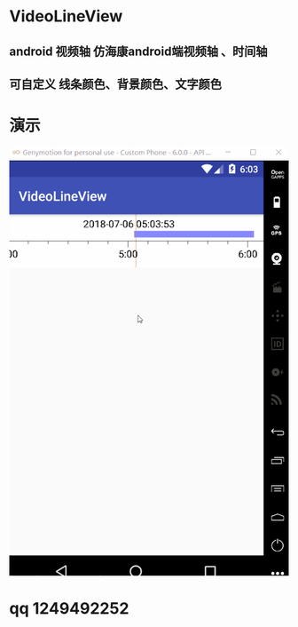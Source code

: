 # VideoLineView
## android 视频轴  仿海康android端视频轴 、时间轴
## 可自定义 线条颜色、背景颜色、文字颜色

# 演示
![图片说明1](https://github.com/cdoer/VideoLineView/blob/master/app/src/main/assets/demo.gif)

# qq 1249492252
